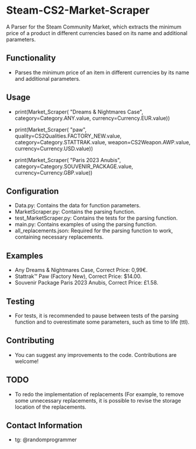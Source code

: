 # Steam-CS2-Market-Scraper
A Parser for the Steam Community Market, which extracts the minimum price of a product in different currencies based on its name and additional parameters.

## Functionality

- Parses the minimum price of an item in different currencies by its name and additional parameters.

## Usage
- print(Market_Scraper(
      "Dreams & Nightmares Case",
      category=Category.ANY.value,
      currency=Currency.EUR.value))

- print(Market_Scraper(
      "paw",
      quality=CS2Qualities.FACTORY_NEW.value,
      category=Category.STATTRAK.value,
      weapon=CS2Weapon.AWP.value,
      currency=Currency.USD.value))

- print(Market_Scraper(
      "Paris 2023 Anubis",
      category=Category.SOUVENIR_PACKAGE.value,
      currency=Currency.GBP.value))

## Configuration

- Data.py: Contains the data for function parameters.
- MarketScraper.py: Contains the parsing function.
- test_MarketScraper.py: Contains the tests for the parsing function.
- main.py: Contains examples of using the parsing function.
- all_replacements.json: Required for the parsing function to work, containing necessary replacements.

## Examples

- Any Dreams & Nightmares Case, Correct Price: 0,99€.
- Stattrak™ Paw (Factory New), Correct Price: $14.00.
- Souvenir Package Paris 2023 Anubis, Correct Price: £1.58.

## Testing

- For tests, it is recommended to pause between tests of the parsing function and to overestimate some parameters, such as time to life (ttl).

## Contributing

- You can suggest any improvements to the code. Contributions are welcome!

## TODO
- To redo the implementation of replacements (For example, to remove some unnecessary replacements, it is possible to revise the storage location of the replacements.

## Contact Information

- tg: @randomprogrammer




  
